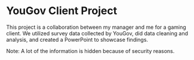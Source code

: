 # YouGov Client Project
This project is a collaboration between my manager and me for a gaming client. We utilized survey data collected by YouGov, did data cleaning and analysis, and created a PowerPoint to showcase findings. 

Note: A lot of the information is hidden because of security reasons.

